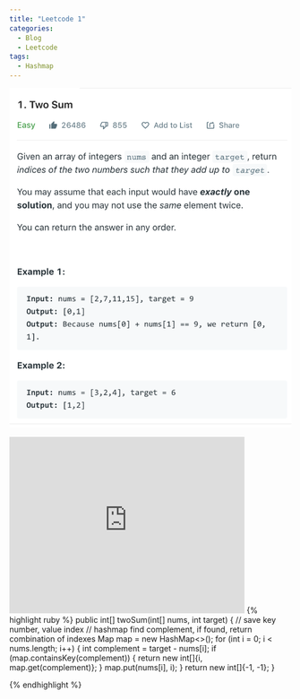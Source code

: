 ```yaml
---
title: "Leetcode 1"
categories:
  - Blog 
  - Leetcode
tags:
  - Hashmap
---
```

![lc1](/assets/images/lc1.jpg)

<iframe width="420" height="315" src="https://www.youtube.com/embed/lV-uFxZcIcY" title="YouTube video player" frameborder="0" allow="accelerometer; autoplay; clipboard-write; encrypted-media; gyroscope; picture-in-picture" allowfullscreen></iframe>
{% highlight ruby %}
public int[] twoSum(int[] nums, int target) {
    // save key number, value index
    // hashmap find complement, if found, return combination of indexes
    Map<Integer, Integer> map = new HashMap<>();
    for (int i = 0; i < nums.length; i++) {
        int complement = target - nums[i];
        if (map.containsKey(complement)) {
            return new int[]{i, map.get(complement)};
        }
        map.put(nums[i], i);
    }
    return new int[]{-1, -1};
}

{% endhighlight %}